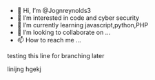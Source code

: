 - 👋 Hi, I’m @Jognreynolds3
- 👀 I’m interested in code and cyber security
- 🌱 I’m currently learning javascript,python,PHP
- 💞️ I’m looking to collaborate on ...
- 📫 How to reach me ...

<!---
Jognreynolds3/Jognreynolds3 is a ✨ special ✨ repository because its `README.md` (this file) appears on your GitHub profile.
You can click the Preview link to take a look at your changes.
--->
testing this line for branching later

linijng hgekj
